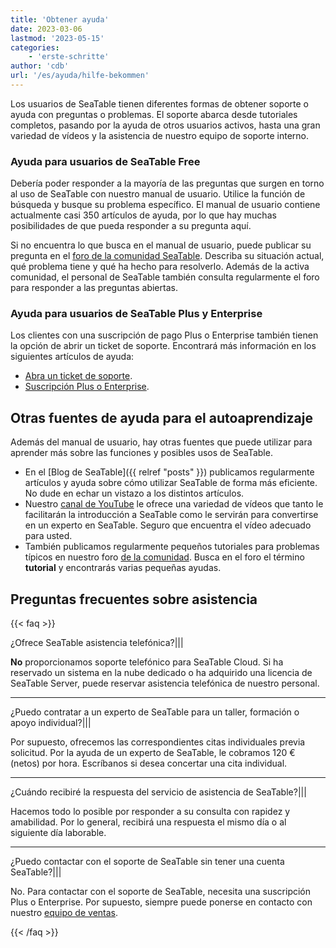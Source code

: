 ```yaml
---
title: 'Obtener ayuda'
date: 2023-03-06
lastmod: '2023-05-15'
categories:
    - 'erste-schritte'
author: 'cdb'
url: '/es/ayuda/hilfe-bekommen'
---
```


Los usuarios de SeaTable tienen diferentes formas de obtener soporte o ayuda con preguntas o problemas. El soporte abarca desde tutoriales completos, pasando por la ayuda de otros usuarios activos, hasta una gran variedad de vídeos y la asistencia de nuestro equipo de soporte interno.

### Ayuda para usuarios de SeaTable Free

Debería poder responder a la mayoría de las preguntas que surgen en torno al uso de SeaTable con nuestro manual de usuario. Utilice la función de búsqueda y busque su problema específico. El manual de usuario contiene actualmente casi 350 artículos de ayuda, por lo que hay muchas posibilidades de que pueda responder a su pregunta aquí.

Si no encuentra lo que busca en el manual de usuario, puede publicar su pregunta en el [foro de la comunidad SeaTable](https://forum.seatable.io). Describa su situación actual, qué problema tiene y qué ha hecho para resolverlo. Además de la activa comunidad, el personal de SeaTable también consulta regularmente el foro para responder a las preguntas abiertas.

### Ayuda para usuarios de SeaTable Plus y Enterprise

Los clientes con una suscripción de pago Plus o Enterprise también tienen la opción de abrir un ticket de soporte. Encontrará más información en los siguientes artículos de ayuda:

- [Abra un ticket de soporte](https://seatable.io/es/docs/teamverwaltung/ein-support-ticket-eroeffnen/).
- [Suscripción Plus o Enterprise](https://seatable.io/es/docs/abo-abrechnung/plus-oder-enterprise-abonnement-buchen/).

## Otras fuentes de ayuda para el autoaprendizaje

Además del manual de usuario, hay otras fuentes que puede utilizar para aprender más sobre las funciones y posibles usos de SeaTable.

- En el [Blog de SeaTable]({{ relref "posts" }}) publicamos regularmente artículos y ayuda sobre cómo utilizar SeaTable de forma más eficiente. No dude en echar un vistazo a los distintos artículos.
- Nuestro [canal de YouTube](https://youtube.com/seatable) le ofrece una variedad de vídeos que tanto le facilitarán la introducción a SeaTable como le servirán para convertirse en un experto en SeaTable. Seguro que encuentra el vídeo adecuado para usted.
- También publicamos regularmente pequeños tutoriales para problemas típicos en nuestro foro [de la comunidad](https://forum.seatable.io). Busca en el foro el término **tutorial** y encontrarás varias pequeñas ayudas.

## Preguntas frecuentes sobre asistencia

{{< faq >}}

¿Ofrece SeaTable asistencia telefónica?|||

**No** proporcionamos soporte telefónico para SeaTable Cloud. Si ha reservado un sistema en la nube dedicado o ha adquirido una licencia de SeaTable Server, puede reservar asistencia telefónica de nuestro personal.

---

¿Puedo contratar a un experto de SeaTable para un taller, formación o apoyo individual?|||

Por supuesto, ofrecemos las correspondientes citas individuales previa solicitud. Por la ayuda de un experto de SeaTable, le cobramos 120 € (netos) por hora. Escríbanos si desea concertar una cita individual.

---

¿Cuándo recibiré la respuesta del servicio de asistencia de SeaTable?|||

Hacemos todo lo posible por responder a su consulta con rapidez y amabilidad. Por lo general, recibirá una respuesta el mismo día o al siguiente día laborable.

---

¿Puedo contactar con el soporte de SeaTable sin tener una cuenta SeaTable?|||

No. Para contactar con el soporte de SeaTable, necesita una suscripción Plus o Enterprise. Por supuesto, siempre puede ponerse en contacto con nuestro [equipo de ventas](mailto:sales@seatable.io).

{{< /faq >}}
